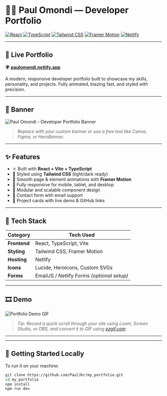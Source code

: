 # 🧑‍💻 Paul Omondi — Developer Portfolio

[![React](https://img.shields.io/badge/React-20232A?style=for-the-badge&logo=react)](https://reactjs.org/)
[![TypeScript](https://img.shields.io/badge/TypeScript-3178C6?style=for-the-badge&logo=typescript)](https://www.typescriptlang.org/)
[![Tailwind CSS](https://img.shields.io/badge/TailwindCSS-38B2AC?style=for-the-badge&logo=tailwind-css)](https://tailwindcss.com/)
[![Framer Motion](https://img.shields.io/badge/Framer--Motion-EF0088?style=for-the-badge&logo=framer)](https://www.framer.com/motion/)
[![Netlify](https://img.shields.io/badge/Netlify-00C7B7?style=for-the-badge&logo=netlify&logoColor=white)](https://www.netlify.com/)

---

## 🚀 Live Portfolio  
🌍 **[paulomondi.netlify.app](https://paulomondi.netlify.app/)**

A modern, responsive developer portfolio built to showcase my skills, personality, and projects. Fully animated, blazing fast, and styled with precision.

---

## 📸 Banner

![Paul Omondi - Developer Portfolio Banner](https://via.placeholder.com/1200x400.png?text=Paul+Omondi+Portfolio)  
> _Replace with your custom banner or use a free tool like Canva, Figma, or HeroBanner._

---

## ✨ Features

- ⚛ Built with **React + Vite + TypeScript**
- 🎨 Styled using **Tailwind CSS** (light/dark ready)
- 🎥 Smooth page & element animations with **Framer Motion**
- 📱 Fully responsive for mobile, tablet, and desktop
- 🧩 Modular and scalable component design
- 📨 Contact form with email support
- 💼 Project cards with live demo & GitHub links

---

## 🧪 Tech Stack

| Category       | Tech Used                                  |
|----------------|---------------------------------------------|
| **Frontend**   | React, TypeScript, Vite                     |
| **Styling**    | Tailwind CSS, Framer Motion                 |
| **Hosting**    | Netlify                                     |
| **Icons**      | Lucide, Heroicons, Custom SVGs             |
| **Forms**      | EmailJS / Netlify Forms *(optional setup)* |

---

## 🎞️ Demo

![Portfolio Demo GIF](https://via.placeholder.com/800x500.gif?text=Demo+GIF+Here)

> _Tip: Record a quick scroll through your site using Loom, Screen Studio, or OBS, and convert it to GIF using [ezgif.com](https://ezgif.com/)_

---

---

## 🧭 Getting Started Locally

To run it on your machine:

```bash
git clone https://github.com/PaulJkr/my_portfolio.git
cd my_portfolio
npm install
npm run dev


